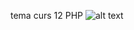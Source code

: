 tema curs 12 PHP
![alt text](https://github.com/[username]/[reponame]/blob/[branch]/media/Tema12.png?raw=true)